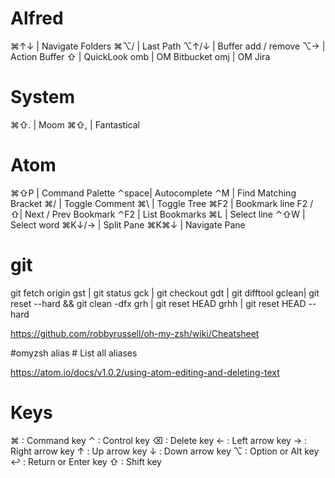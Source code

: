 # Alfred
⌘↑↓   | Navigate Folders
⌘⌥/   | Last Path
⌥↑/↓  | Buffer add / remove
⌥→    | Action Buffer
⇧     | QuickLook
omb   | OM Bitbucket
omj   | OM Jira

# System
⌘⇧.    | Moom
⌘⇧,    | Fantastical

# Atom
⌘⇧P   | Command Palette
⌃space| Autocomplete
⌃M    | Find Matching Bracket
⌘/    | Toggle Comment
⌘\    | Toggle Tree
⌘F2   | Bookmark line
F2 / ⇧| Next / Prev Bookmark
⌃F2   | List Bookmarks
⌘L    | Select line
⌃⇧W   | Select word
⌘K↓/→ | Split Pane
⌘K⌘↓  | Navigate Pane

# git
git fetch origin
gst   | git status
gck   | git checkout
gdt   | git difftool 
gclean| git reset --hard && git clean -dfx
grh   | git reset HEAD
grhh  | git reset HEAD --hard

https://github.com/robbyrussell/oh-my-zsh/wiki/Cheatsheet

#omyzsh
alias # List all aliases


https://atom.io/docs/v1.0.2/using-atom-editing-and-deleting-text


# Keys
⌘ : Command key
⌃ : Control key
⌫ : Delete key
← : Left arrow key
→ : Right arrow key
↑ : Up arrow key
↓ : Down arrow key
⌥ : Option or Alt key
↩ : Return or Enter key
⇧ : Shift key
